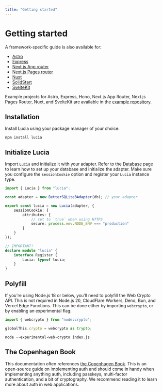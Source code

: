 ```yaml
---
title: "Getting started"
---
```


# Getting started

A framework-specific guide is also available for:

-   [Astro](/getting-started/astro)
-   [Express](/getting-started/express)
-   [Next.js App router](/getting-started/nextjs-app)
-   [Next.js Pages router](/getting-started/nextjs-pages)
-   [Nuxt](/getting-started/nuxt)
-   [SolidStart](/getting-started/solidstart)
-   [SvelteKit](/getting-started/sveltekit)

Example projects for Astro, Express, Hono, Next.js App Router, Next.js Pages Router, Nuxt, and SvelteKit are available in the [example repository](https://github.com/lucia-auth/examples).

## Installation

Install Lucia using your package manager of your choice.

```
npm install lucia
```

## Initialize Lucia

Import `Lucia` and initialize it with your adapter. Refer to the [Database](/database) page to learn how to set up your database and initialize the adapter. Make sure you configure the `sessionCookie` option and register your `Lucia` instance type.

```ts
import { Lucia } from "lucia";

const adapter = new BetterSQLite3Adapter(db); // your adapter

export const lucia = new Lucia(adapter, {
	sessionCookie: {
		attributes: {
			// set to `true` when using HTTPS
			secure: process.env.NODE_ENV === "production"
		}
	}
});

// IMPORTANT!
declare module "lucia" {
	interface Register {
		Lucia: typeof lucia;
	}
}
```

## Polyfill

If you're using Node.js 18 or below, you'll need to polyfill the Web Crypto API. This is not required in Node.js 20, CloudFlare Workers, Deno, Bun, and Vercel Edge Functions. This can be done either by importing `webcrypto`, or by enabling an experimental flag.

```ts
import { webcrypto } from "node:crypto";

globalThis.crypto = webcrypto as Crypto;
```

```
node --experimental-web-crypto index.js
```

## The Copenhagen Book

This documentation often references [the Copenhagen Book](https://thecopenhagenbook.com). This is an open-source guide on implementing auth and should come in handy when implementing anything auth, including passkeys, multi-factor authentication, and a bit of cryptography. We recommend reading it to learn more about auth in web applications.
